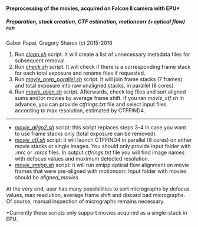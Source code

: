 #### Preprocessing of the movies, acquired on Falcon II camera with EPU*
##### Preparation, stack creation, CTF estimation, motioncorr (+optical flow) run

Gabor Papai, Gregory Sharov (c) 2015-2016

1. Run *[clean.sh](clean.sh)* script. It will create a list of unnecessary metadata files for subsequent removal.
2. Run *[check.sh](check.sh)* script. It will check if there is a corresponding frame stack for each total exposure and rename files if requested.
3. Run *[movie_prep_parallel.sh](movie_prep_parallel.sh)* script. It will join frame stacks (7 frames) and total exposure into raw unaligned stacks, in parallel (8 cores).
4. Run *[movie_align.sh](movie_align.sh)* script. Afterwards, check log files and sort aligned sums and/or movies by average frame shift. If you ran *movie_ctf.sh* in advance, you can provide *ctfrings.txt* file and select input files according to max resolution, estimated by CTFFIND4.
 
---
  * *[movie_align2.sh](movie_align2.sh)* script: this script replaces steps 3-4 in case you want to use frame stacks only (total exposure can be removed).
  * *[movie_ctf.sh](movie_ctf.sh)* script: it will launch CTFFIND4 in parallel (8 cores) on either movie stacks or single images. You should only provide input folder with *.mrc* or *.mrcs* files. In output *ctfrings.txt* file you will find image names with defocus values and maximum detected resolution.
  * *[movie_xmipp.sh](movie_xmipp.sh)* script: it will run xmipp optical flow alignment on movie frames that were pre-aligned with motioncorr. Input folder with movies should be *aligned_movies*.

At the very end, user has many possibilities to sort micrographs by defocus values, max resolution, average frame shift and discard bad micrographs. Of course, manual inspection of micrographs remains necessary.

*Currently these scripts only support movies acquired as a single-stack in EPU.
